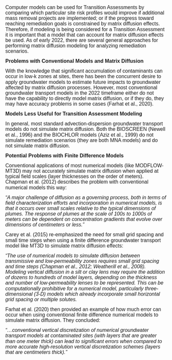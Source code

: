 
  
<p class=MsoNormal><span style='font-size:12.0pt;line-height:107%;font-family:
"Arial",sans-serif'>Computer models can be used for Transition Assessments by
comparing which particular site risk profiles would improve if additional mass
removal projects <span class=GramE>are</span> implemented; or if the progress
toward reaching remediation goals is constrained by matrix diffusion effects. Therefore,
if modeling is being considered for a Transition Assessment it is important
that a model that can account for matrix diffusion effects be used. As of early
2022, there are several general approaches for performing matrix diffusion
modeling for analyzing remediation scenarios.<o:p></o:p></span></p>

<p class=MsoNormal><b><span style='font-size:12.0pt;line-height:107%;
font-family:"Arial",sans-serif'>Problems with Conventional Models and Matrix
Diffusion</span></b><span style='font-size:12.0pt;line-height:107%;font-family:
"Arial",sans-serif'><o:p></o:p></span></p>

<p class=MsoNormal><span style='font-size:12.0pt;line-height:107%;font-family:
"Arial",sans-serif'>With the knowledge that significant accumulation of
contaminants can occur in low-k zones at sites, there has been the concurrent
desire to apply groundwater models to estimate future impacts to groundwater
affected by matrix diffusion processes. However, most conventional groundwater
transport models in the 2022 timeframe either do not have the capability to
directly model matrix diffusion, or if they do, they may have accuracy problems
in some cases (Farhat et al., 2020).<o:p></o:p></span></p>

<p class=MsoNormal><b><span style='font-size:12.0pt;line-height:107%;
font-family:"Arial",sans-serif'>Models Less Useful for Transition Assessment
Modeling</span></b><span style='font-size:12.0pt;line-height:107%;font-family:
"Arial",sans-serif'><o:p></o:p></span></p>

<p class=MsoNormal><span style='font-size:12.0pt;line-height:107%;font-family:
"Arial",sans-serif'>In general, most standard advection-dispersion groundwater
transport models do not simulate matrix diffusion. Both the BIOSCREEN (Newell
et al., 1996) and the BIOCHLOR models (Aziz et al., 1999) do not simulate
remediation scenarios (they are both MNA models) and do not simulate matrix
diffusion. <o:p></o:p></span></p>

<p class=MsoNormal><b><span style='font-size:12.0pt;line-height:107%;
font-family:"Arial",sans-serif'>Potential Problems with Finite Difference
Models</span></b><span style='font-size:12.0pt;line-height:107%;font-family:
"Arial",sans-serif'><o:p></o:p></span></p>

<p class=MsoNormal><span style='font-size:12.0pt;line-height:107%;font-family:
"Arial",sans-serif'>Conventional applications of most numerical models (like
MODFLOW-MT3D) may not accurately simulate matrix diffusion when applied at
typical field scales (layer thicknesses on the order of meters). Chapman et al.
(2012) describes the problem with conventional numerical models this way:<o:p></o:p></span></p>

<p class=MsoNormal><i><span style='font-size:12.0pt;line-height:107%;
font-family:"Arial",sans-serif'>“A major challenge of diffusion as a governing
process, both in terms of field characterization efforts and incorporation in
numerical models, is that it occurs over small scales relative to the typical
dimensions of plumes. The response of plumes at the scale of 100s to 1000s of
meters can be dependent on concentration gradients that evolve over dimensions
of centimeters or less.”</span></i><span style='font-size:12.0pt;line-height:
107%;font-family:"Arial",sans-serif'><o:p></o:p></span></p>

<p class=MsoNormal><span style='font-size:12.0pt;line-height:107%;font-family:
"Arial",sans-serif'>Carey et al. (2015) re-emphasized the need for small grid
spacing and <span class=GramE>small time</span> steps when using a finite
difference groundwater transport model like MT3D to simulate matrix diffusion
effects:<o:p></o:p></span></p>

<p class=MsoNormal><i><span style='font-size:12.0pt;line-height:107%;
font-family:"Arial",sans-serif'>“The use of numerical models to simulate
diffusion between transmissive and low-permeability zones requires small grid
spacing and time steps (Chapman et al., 2012; Weatherill et al., 2008).
Modeling vertical diffusion in a silt or clay lens may require the addition of
dozens to hundreds of model layers, depending on the thickness and number of
low-permeability lenses to be represented. This can be computationally
prohibitive for a numerical model, particularly three-dimensional (3-D) models
which already incorporate small horizontal grid spacing or multiple solutes.</span></i><span
style='font-size:12.0pt;line-height:107%;font-family:"Arial",sans-serif'><o:p></o:p></span></p>

<p class=MsoNormal><span style='font-size:12.0pt;line-height:107%;font-family:
"Arial",sans-serif'>Farhat et al. (2020) then provided an example of how much
error can occur when using conventional finite difference numerical models to
simulate matrix diffusion. They concluded:<o:p></o:p></span></p>

<p class=MsoNormal><i><span style='font-size:12.0pt;line-height:107%;
font-family:"Arial",sans-serif'>“…conventional vertical discretization of
numerical groundwater transport models at contaminated sites (with layers that
are greater than one meter thick) can lead to significant errors when compared
to more accurate high-resolution vertical discretization schemes (layers that
are centimeters thick).”</span></i><span style='font-size:12.0pt;line-height:
107%;font-family:"Arial",sans-serif'><o:p></o:p></span></p>

